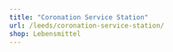 ```yaml
---
title: "Coronation Service Station"
url: /leeds/coronation-service-station/
shop: Lebensmittel
---
```

